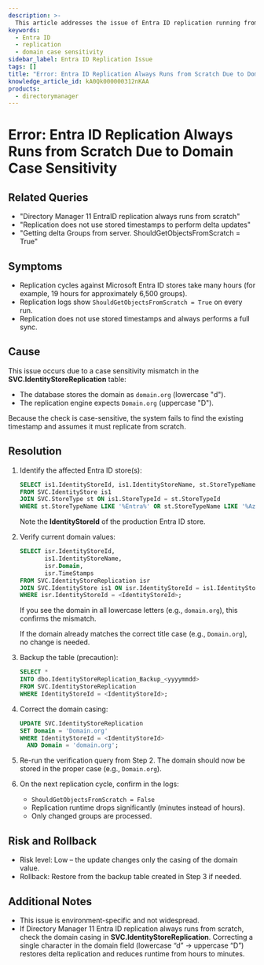 ```yaml
---
description: >-
  This article addresses the issue of Entra ID replication running from scratch due to domain case sensitivity, detailing symptoms, causes, and resolutions.
keywords:
  - Entra ID
  - replication
  - domain case sensitivity
sidebar_label: Entra ID Replication Issue
tags: []
title: "Error: Entra ID Replication Always Runs from Scratch Due to Domain Case Sensitivity"
knowledge_article_id: kA0Qk000000312nKAA
products:
  - directorymanager
---
```


# Error: Entra ID Replication Always Runs from Scratch Due to Domain Case Sensitivity

## Related Queries

- "Directory Manager 11 EntraID replication always runs from scratch"
- "Replication does not use stored timestamps to perform delta updates"
- "Getting delta Groups from server. ShouldGetObjectsFromScratch = True"

## Symptoms

- Replication cycles against Microsoft Entra ID stores take many hours (for example, 19 hours for approximately 6,500 groups).
- Replication logs show `ShouldGetObjectsFromScratch = True` on every run.
- Replication does not use stored timestamps and always performs a full sync.

## Cause

This issue occurs due to a case sensitivity mismatch in the **SVC.IdentityStoreReplication** table:

- The database stores the domain as `domain.org` (lowercase "d").
- The replication engine expects `Domain.org` (uppercase "D").

Because the check is case-sensitive, the system fails to find the existing timestamp and assumes it must replicate from scratch.

## Resolution

1. Identify the affected Entra ID store(s):

   ```sql
   SELECT is1.IdentityStoreId, is1.IdentityStoreName, st.StoreTypeName
   FROM SVC.IdentityStore is1
   JOIN SVC.StoreType st ON is1.StoreTypeId = st.StoreTypeId
   WHERE st.StoreTypeName LIKE '%Entra%' OR st.StoreTypeName LIKE '%Azure%';
   ```

   Note the **IdentityStoreId** of the production Entra ID store.

2. Verify current domain values:

   ```sql
   SELECT isr.IdentityStoreId,
          is1.IdentityStoreName,
          isr.Domain,
          isr.TimeStamps
   FROM SVC.IdentityStoreReplication isr
   JOIN SVC.IdentityStore is1 ON isr.IdentityStoreId = is1.IdentityStoreId
   WHERE isr.IdentityStoreId = <IdentityStoreId>;
   ```

   If you see the domain in all lowercase letters (e.g., `domain.org`), this confirms the mismatch.

   If the domain already matches the correct title case (e.g., `Domain.org`), no change is needed.

3. Backup the table (precaution):

   ```sql
   SELECT *
   INTO dbo.IdentityStoreReplication_Backup_<yyyymmdd>
   FROM SVC.IdentityStoreReplication
   WHERE IdentityStoreId = <IdentityStoreId>;
   ```

4. Correct the domain casing:

   ```sql
   UPDATE SVC.IdentityStoreReplication
   SET Domain = 'Domain.org'
   WHERE IdentityStoreId = <IdentityStoreId>
     AND Domain = 'domain.org';
   ```

5. Re-run the verification query from Step 2. The domain should now be stored in the proper case (e.g., `Domain.org`).

6. On the next replication cycle, confirm in the logs:

   - `ShouldGetObjectsFromScratch = False`
   - Replication runtime drops significantly (minutes instead of hours).
   - Only changed groups are processed.

## Risk and Rollback

- Risk level: Low – the update changes only the casing of the domain value.
- Rollback: Restore from the backup table created in Step 3 if needed.

## Additional Notes

- This issue is environment-specific and not widespread.
- If Directory Manager 11 Entra ID replication always runs from scratch, check the domain casing in **SVC.IdentityStoreReplication**. Correcting a single character in the domain field (lowercase “d” → uppercase “D”) restores delta replication and reduces runtime from hours to minutes.
